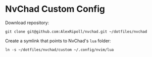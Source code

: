 # NvChad Custom Config

Download repository: 

    git clone git@github.com:AlexRipoll/nvchad.git ~/dotfiles/nvchad

Create a symlink that points to NvChad's `lua` folder: 
    
    ln -s ~/dotfiles/nvchad/custom ~/.config/nvim/lua
